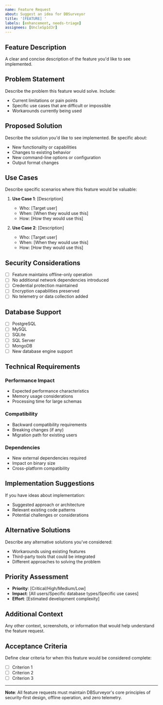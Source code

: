 ```yaml
---
name: Feature Request
about: Suggest an idea for DBSurveyor
title: '[FEATURE] '
labels: [enhancement, needs-triage]
assignees: [UncleSp1d3r]
---
```


## Feature Description

A clear and concise description of the feature you'd like to see implemented.

## Problem Statement

Describe the problem this feature would solve. Include:

- Current limitations or pain points
- Specific use cases that are difficult or impossible
- Workarounds currently being used

## Proposed Solution

Describe the solution you'd like to see implemented. Be specific about:

- New functionality or capabilities
- Changes to existing behavior
- New command-line options or configuration
- Output format changes

## Use Cases

Describe specific scenarios where this feature would be valuable:

1. **Use Case 1**: [Description]

   - Who: [Target user]
   - When: [When they would use this]
   - How: [How they would use this]

1. **Use Case 2**: [Description]

   - Who: [Target user]
   - When: [When they would use this]
   - How: [How they would use this]

## Security Considerations

- [ ] Feature maintains offline-only operation
- [ ] No additional network dependencies introduced
- [ ] Credential protection maintained
- [ ] Encryption capabilities preserved
- [ ] No telemetry or data collection added

## Database Support

- [ ] PostgreSQL
- [ ] MySQL
- [ ] SQLite
- [ ] SQL Server
- [ ] MongoDB
- [ ] New database engine support

## Technical Requirements

### Performance Impact

- Expected performance characteristics
- Memory usage considerations
- Processing time for large schemas

### Compatibility

- Backward compatibility requirements
- Breaking changes (if any)
- Migration path for existing users

### Dependencies

- New external dependencies required
- Impact on binary size
- Cross-platform compatibility

## Implementation Suggestions

If you have ideas about implementation:

- Suggested approach or architecture
- Relevant existing code patterns
- Potential challenges or considerations

## Alternative Solutions

Describe any alternative solutions you've considered:

- Workarounds using existing features
- Third-party tools that could be integrated
- Different approaches to solving the problem

## Priority Assessment

- **Priority**: [Critical/High/Medium/Low]
- **Impact**: [All users/Specific database types/Specific use cases]
- **Effort**: [Estimated development complexity]

## Additional Context

Any other context, screenshots, or information that would help understand the feature request.

## Acceptance Criteria

Define clear criteria for when this feature would be considered complete:

- [ ] Criterion 1
- [ ] Criterion 2
- [ ] Criterion 3

---

**Note**: All feature requests must maintain DBSurveyor's core principles of security-first design, offline operation, and zero telemetry.
